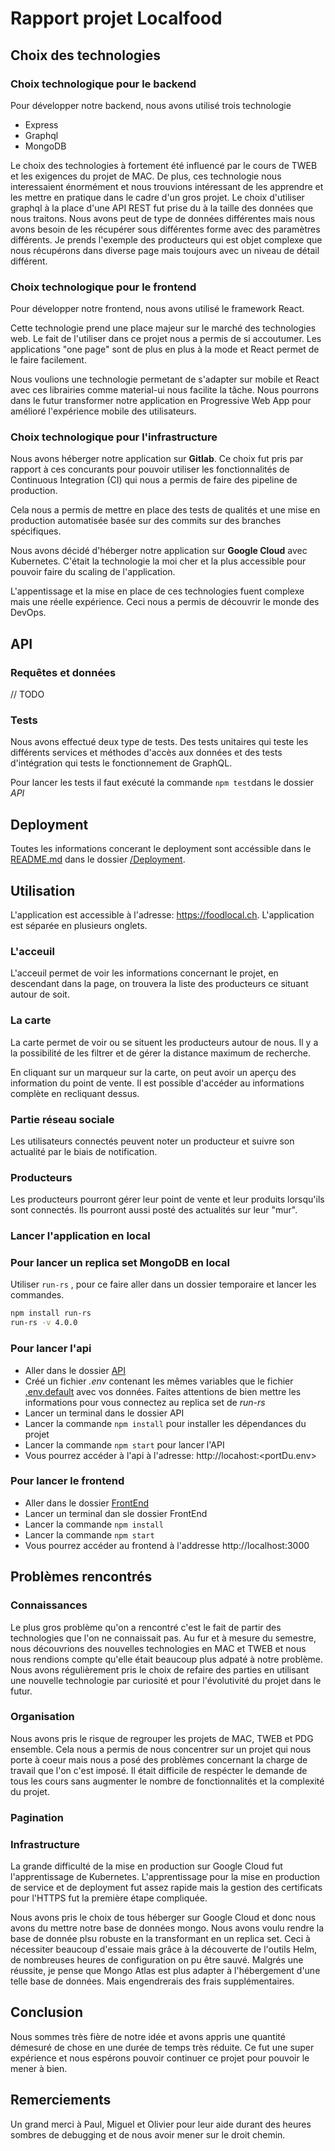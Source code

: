 # Rapport projet Localfood
## Choix des technologies
### Choix technologique pour le backend
Pour développer notre backend, nous avons utilisé trois technologie
- Express
- Graphql
- MongoDB

Le choix des technologies à fortement été influencé par le cours de TWEB et les exigences du projet de MAC. De plus, ces technologie nous interessaient énormément et nous trouvions intéressant de les apprendre et les mettre en pratique dans le cadre d'un gros projet.
Le choix d'utiliser graphql à la place d'une API REST fut prise du à la taille des données que nous traitons. Nous avons peut de type de données différentes mais nous avons besoin de les récupérer sous différentes forme avec des paramètres différents. Je prends l'exemple des producteurs qui est objet complexe que nous récupérons dans diverse page mais toujours avec un niveau de détail différent.

### Choix technologique pour le frontend
Pour développer notre frontend, nous avons utilisé le framework React.

Cette technologie prend une place majeur sur le marché des technologies web. Le fait de l'utiliser dans ce projet nous a permis de si accoutumer. Les applications "one page" sont de plus en plus à la mode et React permet de le faire facilement.

Nous voulions une technologie permetant de s'adapter sur mobile et React avec ces librairies comme material-ui nous facilite la tâche. Nous pourrons dans le futur transformer notre application en Progressive Web App pour amélioré l'expérience mobile des utilisateurs.

### Choix technologique pour l'infrastructure
Nous avons héberger notre application sur **Gitlab**. Ce choix fut pris par rapport à ces concurants pour pouvoir utiliser les fonctionnalités de Continuous Integration (CI) qui nous a permis de faire des pipeline de production.

Cela nous a permis de mettre en place des tests de qualités et une mise en production automatisée basée sur des commits sur des branches spécifiques.

Nous avons décidé d'héberger notre application sur **Google Cloud** avec Kubernetes. C'était la technologie la moi cher et la plus accessible pour pouvoir faire du scaling de l'application.

L'appentissage et la mise en place de ces technologies fuent complexe mais une réelle expérience. Ceci nous a permis de découvrir le monde des DevOps.

## API

### Requêtes et données
// TODO
### Tests
Nous avons effectué deux type de tests. Des tests unitaires qui teste les différents services et méthodes d'accès aux données et des tests d'intégration qui tests le fonctionnement de GraphQL.

Pour lancer les tests il faut exécuté la commande `npm test`dans le dossier *API*

## Deployment
Toutes les informations concerant le deployment sont accéssible dans le [README.md](./Deployment/README.md) dans le dossier [/Deployment](./Deployment).

## Utilisation
L'application est accessible à l'adresse: https://foodlocal.ch.
L'application est séparée en plusieurs onglets.

### L'acceuil
L'acceuil permet de voir les informations concernant le projet, en descendant dans la page, on trouvera la liste des producteurs ce situant autour de soit.
### La carte
La carte permet de voir ou se situent les producteurs autour de nous. Il y a la possibilité de les filtrer et de gérer la distance maximum de recherche.

En cliquant sur un marqueur sur la carte, on peut avoir un aperçu des information du point de vente. Il est possible d'accéder au informations complète en recliquant dessus. 

### Partie réseau sociale
Les utilisateurs connectés peuvent noter un producteur et suivre son actualité par le biais de notification.

### Producteurs

Les producteurs pourront gérer leur point de vente et leur produits lorsqu'ils sont connectés. Ils pourront aussi posté des actualités sur leur "mur".

### Lancer l'application en local

### Pour lancer un replica set MongoDB en local

Utiliser `run-rs` , pour ce faire aller dans un dossier temporaire et lancer les commandes.

```sh
npm install run-rs
run-rs -v 4.0.0
```

### Pour lancer l'api

- Aller dans le dossier [API](./API/) 
- Créé un fichier *.env* contenant les mêmes variables que le fichier [.env.default](./API/.env.default) avec vos données. Faites attentions de bien mettre les informations pour vous connectez au replica set de *run-rs*
- Lancer un terminal dans le dossier API
- Lancer la commande `npm install` pour installer les dépendances du projet
- Lancer la commande `npm start` pour lancer l'API
- Vous pourrez accéder à l'api à l'adresse: http://locahost:<portDu.env>

### Pour lancer le frontend

- Aller dans le dossier [FrontEnd](./FrontEnd) 
- Lancer un terminal dan sle dossier FrontEnd
- Lancer la commande `npm install`
- Lancer la commande `npm start`
- Vous pourrez accéder au frontend à l'addresse http://localhost:3000

## Problèmes rencontrés
### Connaissances
Le plus gros problème qu'on a rencontré c'est le fait de partir des technologies que l'on ne connaissait pas. Au fur et à mesure du semestre, nous découvrions des nouvelles technologies en MAC et TWEB et nous nous rendions compte qu'elle était beaucoup plus adpaté à notre problème.
Nous avons régulièrement pris le choix de refaire des parties en utilisant une nouvelle technologie par curiosité et pour l'évolutivité du projet dans le futur.
### Organisation
Nous avons pris le risque de regrouper les projets de MAC, TWEB et PDG ensemble. Cela nous a permis de nous concentrer sur un projet qui nous porte à coeur mais nous a posé des problèmes concernant la charge de travail que l'on c'est imposé. Il était difficile de respécter le demande de tous les cours sans augmenter le nombre de fonctionnalités et la complexité du projet.

### Pagination

### Infrastructure
La grande difficulté de la mise en production sur Google Cloud fut l'apprentissage de Kubernetes. L'apprentissage pour la mise en production de service et de deployment fut assez rapide mais la gestion des certificats pour l'HTTPS fut la première étape compliquée. 

Nous avons pris le choix de tous héberger sur Google Cloud et donc nous avons du mettre notre base de données mongo. Nous avons voulu rendre la base de donnée plsu robuste en la transformant en un replica set. Ceci à nécessiter beaucoup d'essaie mais grâce à la découverte de l'outils Helm, de nombreuses heures de configuration on pu être sauvé. Malgrés une réussite, je pense que Mongo Atlas est plus adapter à l'hébergement d'une telle base de données. Mais engendrerais des frais supplémentaires.

## Conclusion

Nous sommes très fière de notre idée et avons appris une quantité démesuré de chose en une durée de temps très réduite. Ce fut une super expérience et nous espérons pouvoir continuer ce projet pour pouvoir le mener à bien.

## Remerciements
Un grand merci à Paul, Miguel et Olivier pour leur aide durant des heures sombres de debugging et de nous avoir mener sur le droit chemin.

